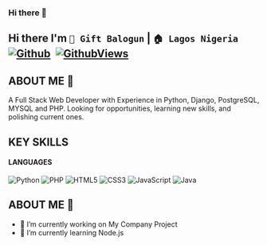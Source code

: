 ### Hi there 👋
## Hi there I'm `👦 Gift Balogun` |  `🏠 Lagos Nigeria` [![Github](https://img.shields.io/github/followers/giftbalogun?label=Follow&style=social)](https://github.com/giftbalogun)&nbsp; [![GithubViews](https://api.freemotion-llc.com/api/github/v1/profile-views?username=giftbalogun)](https://github.com/giftbalogun)


## ABOUT ME 👋 

A Full Stack Web Developer with Experience in Python, Django, PostgreSQL, MYSQL and PHP. Looking for opportunities, learning new skills, and polishing current ones. 


## KEY SKILLS

#### LANGUAGES
![Python](https://img.shields.io/badge/-Python-%233776AB?style=flat-square&logo=Python&logoColor=ffffff)
![PHP](https://img.shields.io/badge/-PHP-%233776AB?style=flat-square&logo=PHP&logoColor=ffffff)
![HTML5](https://img.shields.io/badge/-HTML5-%23E44D27?style=flat-square&logo=html5&logoColor=ffffff)
![CSS3](https://img.shields.io/badge/-CSS3-%231572B6?style=flat-square&logo=css3)
![JavaScript](https://img.shields.io/badge/-JavaScript-%23F7DF1C?style=flat-square&logo=javascript&logoColor=000000&labelColor=%23F7DF1C&color=%23FFCE5A)
![Java](https://img.shields.io/badge/-Java-%23007396?style=flat-square&logo=Java)


## ABOUT ME 👋 

- 🔭 I’m currently working on My Company Project
- 🌱 I’m currently learning Node.js
<!--
**giftbalogun/giftbalogun** is a ✨ _special_ ✨ repository because its `README.md` (this file) appears on your GitHub profile.

Here are some ideas to get you started:

- 🔭 I’m currently working on ...
- 🌱 I’m currently learning ...
- 👯 I’m looking to collaborate on ...
- 🤔 I’m looking for help with ...
- 💬 Ask me about ...
- 📫 How to reach me: ...
- 😄 Pronouns: ...
- ⚡ Fun fact: ...
-->
